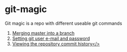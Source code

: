# git-magic
Git magic is a repo with different useable git commands

1. <a href="/merge-master-into-branch">Merging master into a branch</a>
2. <a href="/set-git-email-and-name">Setting git user e-mail and password</a>
3. <a href="/viewing-the-commit-history">Viewing the repository commit history</>
